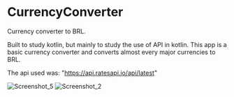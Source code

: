 # CurrencyConverter
Currency converter to BRL.

Built to study kotlin, but mainly to study the use of API in kotlin.
This app is a basic currency converter and converts almost every major currencies to BRL.

The api used was: "https://api.ratesapi.io/api/latest"






![Screenshot_5](https://user-images.githubusercontent.com/68652087/95611145-ce90b080-0a37-11eb-905e-d7934d96553e.png)
![Screenshot_2](https://user-images.githubusercontent.com/68652087/95612517-e49f7080-0a39-11eb-934b-af356285fe44.png)
